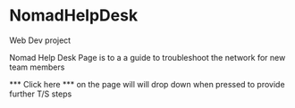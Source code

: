 # NomadHelpDesk
Web Dev project

Nomad Help Desk Page is to a a guide to troubleshoot the network for new team members 


*** Click here *** on the page will will drop down when pressed to provide further T/S steps
